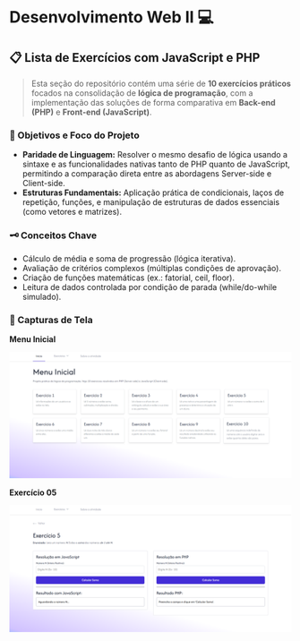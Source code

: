 # Desenvolvimento Web II 💻

## 📋 Lista de Exercícios com JavaScript e PHP
> Esta seção do repositório contém uma série de **10 exercícios práticos** focados na consolidação de **lógica de programação**, com a implementação das soluções de forma comparativa em **Back-end (PHP)** e **Front-end (JavaScript)**.

### 🎯 Objetivos e Foco do Projeto
* **Paridade de Linguagem:** Resolver o mesmo desafio de lógica usando a sintaxe e as funcionalidades nativas tanto de PHP quanto de JavaScript, permitindo a comparação direta entre as abordagens Server-side e Client-side.
* **Estruturas Fundamentais:** Aplicação prática de condicionais, laços de repetição, funções, e manipulação de estruturas de dados essenciais (como vetores e matrizes).

### 🗝️ Conceitos Chave

* Cálculo de média e soma de progressão (lógica iterativa).
* Avaliação de critérios complexos (múltiplas condições de aprovação).
* Criação de funções matemáticas (ex.: fatorial, ceil, floor).
* Leitura de dados controlada por condição de parada (while/do-while simulado).

### 📸 Capturas de Tela
**Menu Inicial**

![Captura de Tela do Menu Inicial.](./LEJP-AnelizeNardelli//imgs/Screenshot_LEJP_MenuInicial.png "Captura de Tela do Menu Inicial")

**Exercício 05**

![Captura de Tela de um dos Exercícios.](/LEJP-AnelizeNardelli/imgs/Screenshot_LEJP_Exercicio5.png "Captura de Tela de um dos Exercícios")